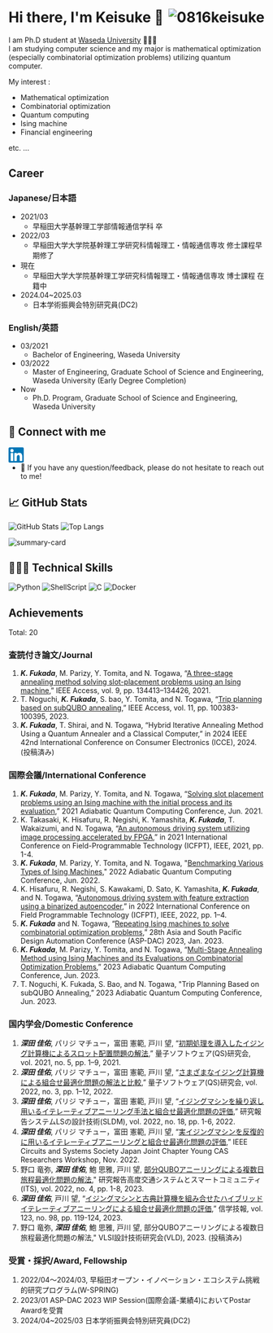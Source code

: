 # Hi there, I'm Keisuke 👋 <img align="right" alt="0816keisuke" src="https://komarev.com/ghpvc/?username=0816keisuke&style=for-the-badge"/>

I am Ph.D student at [Waseda University](https://www.waseda.jp/top/en/) 🧑🏼‍🎓  
I am studying computer science and my major is mathematical optimization (especially combinatorial optimization problems) utilizing quantum computer.

My interest :

- Mathematical optimization
- Combinatorial optimization
- Quantum computing
- Ising machine
- Financial engineering

etc. ...

## Career

### Japanese/日本語

- 2021/03
  - 早稲田大学基幹理工学部情報通信学科 卒
- 2022/03
  - 早稲田大学大学院基幹理工学研究科情報理工・情報通信専攻 修士課程早期修了
- 現在
  - 早稲田大学大学院基幹理工学研究科情報理工・情報通信専攻 博士課程 在籍中
- 2024.04~2025.03
  - 日本学術振興会特別研究員(DC2)

### English/英語

- 03/2021
  - Bachelor of Engineering, Waseda University
- 03/2022
  - Master of Engineering, Graduate School of Science and Engineering, Waseda University (Early Degree Completion)
- Now
  - Ph.D. Program, Graduate School of Science and Engineering, Waseda University

## 🤝 Connect with me

<a href="https://linkedin.com/in/0816keisuke"><img align="left" width="30px" title="Linkedin" alt="Keisuke's Linkedin" src="./images/linkedin.svg"/></a>
<br>
<!-- <a href="https://instagram.com/0816keisuke"><img align="left" width="30px" title="Instagram" alt="Keisuke's Instagram" src="./images/instagram.svg"/></a> -->
<!-- <a href="https://twitter.com/0816keisuke"><img align="left" width="30px" title="Twitter" alt="Keisuke's Twitter" src="./images/twitter.svg"/></a>
<br> -->

- 💬 If you have any question/feedback, please do not hesitate to reach out to me!

## 📈 GitHub Stats

<p align="left">
<img height="150px" src="https://github-readme-stats.vercel.app/api?username=0816keisuke&show_icons=true&theme=onedark" alt="GitHub Stats"/>
<img height="150px" src="https://github-readme-stats.vercel.app/api/top-langs/?username=0816keisuke&layout=compact&show_icons=true&theme=onedark" alt="Top Langs"/>
</p>
<p align="left"><img height="215px" src="https://github-profile-summary-cards.vercel.app/api/cards/profile-details?username=0816keisuke&theme=nord_dark" alt="summary-card"/>
</p>

## 🧑🏽‍💻 Technical Skills

![Python](https://img.shields.io/badge/python-F9DC3E.svg?logo=python&style=for-the-badge)
![ShellScript](https://img.shields.io/badge/shellscript-00a960.svg?logo=shellscript&style=for-the-badge)
![C](https://img.shields.io/badge/c-517ecb.svg?logo=c&style=for-the-badge)
![Docker](https://img.shields.io/badge/docker-67a8dd.svg?style=for-the-badge&logo=Docker&logoColor=%2361DAFB)

## Achievements

Total: 20

### 査読付き論文/Journal

1. ***K. Fukada***, M. Parizy, Y. Tomita, and N. Togawa, “[A three-stage annealing method solving slot-placement problems using an Ising machine](https://ieeexplore.ieee.org/document/9550770),” IEEE Access, vol. 9, pp. 134413–134426, 2021.
2. T. Noguchi, ***K. Fukada***, S. bao, Y. Tomita, and N. Togawa, “[Trip planning based on subQUBO annealing](https://ieeexplore.ieee.org/abstract/document/10247510),” IEEE Access, vol. 11, pp. 100383-100395, 2023.
3. ***K. Fukada***, T. Shirai, and N. Togawa, “Hybrid Iterative Annealing Method Using a Quantum Annealer and a Classical Computer,” in 2024 IEEE 42nd International Conference on Consumer Electronics (ICCE), 2024. (投稿済み)

### 国際会議/International Conference

1. ***K. Fukada***, M. Parizy, Y. Tomita, and N. Togawa, “[Solving slot placement problems using an Ising machine with the initial process and its evaluation](https://aqc2021.org/poster2/poster_F4.html),” 2021 Adiabatic Quantum Computing Conference, Jun. 2021.
2. K. Takasaki, K. Hisafuru, R. Negishi, K. Yamashita, ***K. Fukada***, T. Wakaizumi, and N. Togawa, “[An autonomous driving system utilizing image processing accelerated by FPGA](https://ieeexplore.ieee.org/document/9609937),” in 2021 International Conference on Field-Programmable Technology (ICFPT), IEEE, 2021, pp. 1-4.
3. ***K. Fukada***, M. Parizy, Y. Tomita, and N. Togawa, "[Benchmarking Various Types of Ising Machines](https://indico.ictp.it/event/9803/other-view?view=ictptimetable)," 2022 Adiabatic Quantum Computing Conference, Jun. 2022.
4. K. Hisafuru, R. Negishi, S. Kawakami, D. Sato, K. Yamashita, ***K. Fukada***, and N. Togawa, “[Autonomous driving system with feature extraction using a binarized autoencoder](https://ieeexplore.ieee.org/abstract/document/9974267?casa_token=miBM4sng_PEAAAAA:dPcsDdlw5vQCLu6n0S4V9pDHu7AlTgTXJqptuyvrIRh46fAzfyuOKWioe0Jjlfw5o-baNop_B2LC),” in 2022 International Conference on Field Programmable Technology (ICFPT), IEEE, 2022, pp. 1–4.
5. ***K. Fukada*** and N. Togawa, “[Repeating Ising machines to solve combinatorial optimization problems](https://www.aspdac.com/aspdac2023/wip/),” 28th Asia and South Pacific Design Automation Conference (ASP-DAC) 2023, Jan. 2023.
6. ***K. Fukada***, M. Parizy, Y. Tomita, and N. Togawa, “[Multi-Stage Annealing Method using Ising Machines and its Evaluations on Combinatorial Optimization Problems](https://cquic.unm.edu/events/2023/06/aqc2023-schedule.html),” 2023 Adiabatic Quantum Computing Conference, Jun. 2023.
7. T. Noguchi, K. Fukada, S. Bao, and N. Togawa, "Trip Planning Based on subQUBO Annealing,” 2023 Adiabatic Quantum Computing Conference, Jun. 2023.

### 国内学会/Domestic Conference

1. ***深田 佳佑***, パリジ マチュー，富田 憲範, 戸川 望, “[初期処理を導入したイジング計算機によるスロット配置問題の解法](https://ipsj.ixsq.nii.ac.jp/ej/index.php?active_action=repository_view_main_item_detail&page_id=13&block_id=8&item_id=210552&item_no=1),” 量子ソフトウェア(QS)研究会, vol. 2021, no. 5, pp. 1–9, 2021.
2. ***深田 佳佑***, パリジ マチュー，富田 憲範, 戸川 望, “[さまざまなイジング計算機による組合せ最適化問題の解法と比較](https://ipsj.ixsq.nii.ac.jp/ej/index.php?active_action=repository_view_main_item_detail&page_id=13&block_id=8&item_id=217625&item_no=1),” 量子ソフトウェア(QS)研究会, vol. 2022, no. 3, pp. 1–12, 2022.
3. ***深田 佳佑***, パリジ マチュー，富田 憲範, 戸川 望, “[イジングマシンを繰り返し用いるイテレーティブアニーリング手法と組合せ最適化問題の評価](https://ipsj.ixsq.nii.ac.jp/ej/index.php?active_action=repository_view_main_item_detail&page_id=13&block_id=8&item_id=222437&item_no=1),” 研究報告システムLSの設計技術(SLDM), vol. 2022, no. 18, pp. 1-6, 2022.
4. ***深田 佳佑***, パリジ マチュー，富田 憲範, 戸川 望, “[実イジングマシンを反復的に用いるイテレーティブアニーリングと組合せ最適化問題の評価](https://www.ieee-jp.org/section/tokyo/chapter/CAS-04/event2022/guideline.html#presenters),” IEEE Circuits and Systems Society Japan Joint Chapter Young CAS Researchers Workshop, Nov. 2022.
5. 野口 竜弥, ***深田 佳佑***, 鮑 思雅, 戸川 望, [部分QUBOアニーリングによる複数日旅程最適化問題の解法](https://ipsj.ixsq.nii.ac.jp/ej/index.php?active_action=repository_view_main_item_detail&page_id=13&block_id=8&item_id=224878&item_no=1)," 研究報告高度交通システムとスマートコミュニティ (ITS), vol. 2022, no. 4, pp. 1-8, 2023.
6. ***深田 佳佑***, 戸川 望, “[イジングマシンと古典計算機を組み合せたハイブリッドイテレーティブアニーリングによる組合せ最適化問題の評価](https://ken.ieice.org/ken/paper/20230707nCvm/),” 信学技報, vol. 123, no. 98, pp. 119-124, 2023.
7. 野口 竜弥, ***深田 佳佑***, 鮑 思雅, 戸川 望, 部分QUBOアニーリングによる複数日旅程最適化問題の解法," VLSI設計技術研究会(VLD), 2023. (投稿済み)

### 受賞・採択/Award, Fellowship

1. 2022/04〜2024/03, 早稲田オープン・イノベーション・エコシステム挑戦的研究プログラム(W-SPRING)
2. 2023/01 ASP-DAC 2023 WIP Session(国際会議-業績4)においてPostar Awardを受賞
3. 2024/04~2025/03 日本学術振興会特別研究員(DC2)
